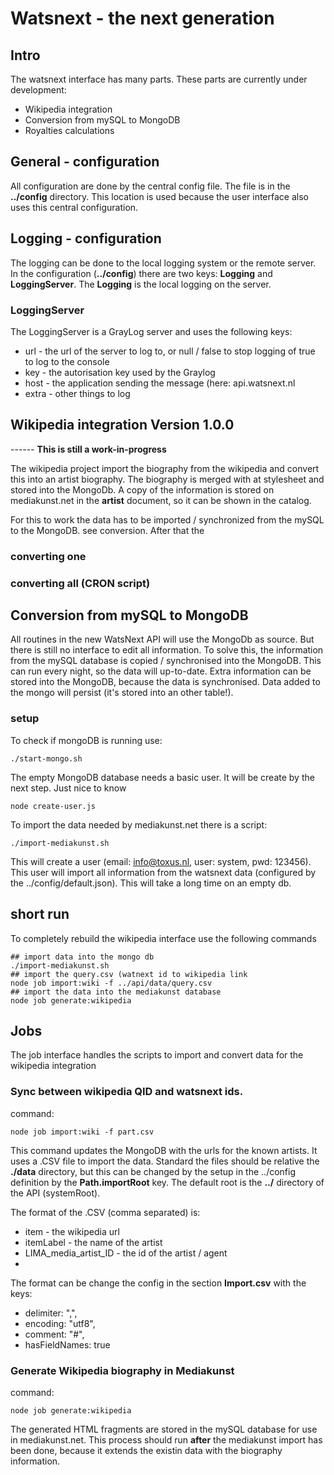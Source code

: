 # Watsnext - the next generation

## Intro
The watsnext interface has many parts. These parts are currently under development:
* Wikipedia integration  
* Conversion from mySQL to MongoDB
* Royalties calculations

## General - configuration
All configuration are done by the central config file. The file is in the  **../config** directory. This location is 
used because the user interface also uses this central configuration.

## Logging - configuration
The logging can be done to the local logging system or the remote server. In the configuration (**../config**) there are 
two keys: **Logging** and **LoggingServer**. The **Logging** is the local logging on the server.

### LoggingServer
The LoggingServer is a GrayLog server and uses the following keys:
* url - the url of the server to log to, or null / false to stop logging of true to log to the console
* key - the autorisation key used by the Graylog
* host - the application sending the message (here: api.watsnext.nl
* extra - other things to log


## Wikipedia integration  Version 1.0.0
------ **This is still a work-in-progress**

The wikipedia project import the biography from the wikipedia and convert this into an artist biography. The biography is
merged with at stylesheet and stored into the MongoDb. A copy of the information is stored on mediakunst.net in the
**artist** document, so it can be shown in the catalog.

For this to work the data has to be imported / synchronized from the mySQL to the MongoDB. see conversion.
After that the

### converting one 



### converting all (CRON script)


## Conversion from mySQL to MongoDB
All routines in the new WatsNext API will use the MongoDb as source. But there is still no interface to edit all
information. To solve this, the information from the mySQL database is copied / synchronised into the MongoDB. 
This can run every night, so the data will up-to-date.
Extra information can be stored into the MongoDB, because the data is synchronised. Data added to the mongo will 
persist (it's stored into an other table!).

### setup
To check if mongoDB is running use:
```shell
./start-mongo.sh
```
The empty MongoDB database needs a basic user. It will be create by the next step. Just nice to know
```shell
node create-user.js
```

To import the data needed by mediakunst.net there is a script:
```shell
./import-mediakunst.sh
```
This will create a user (email: info@toxus.nl, user: system, pwd: 123456). This user will import all information
from the watsnext data (configured by the ../config/default.json). This will take a long time on an empty db.


## short run
To completely rebuild the wikipedia interface use the following commands

```shell
## import data into the mongo db
./import-mediakunst.sh
## import the query.csv (watnext id to wikipedia link
node job import:wiki -f ../api/data/query.csv
## import the data into the mediakunst database
node job generate:wikipedia
```

## Jobs
The job interface handles the scripts to import and convert data for the wikipedia integration

### Sync between wikipedia QID and watsnext ids.
command:
```shell
node job import:wiki -f part.csv
```
This command updates the MongoDB with the urls for the known artists. It uses a .CSV file to import the data.
Standard the files should be relative the **./data** directory, but this can be changed by the setup in the ../config
definition by the **Path.importRoot** key. The default root is the **../** directory of the API (systemRoot).

The format of the .CSV (comma separated) is:
* item - the wikipedia url
* itemLabel - the name of the artist
* LIMA_media_artist_ID - the id of the artist / agent
* 
The format can be change the config in the section **Import.csv** with the keys:
* delimiter: ",",
* encoding: "utf8",
* comment: "#",
* hasFieldNames: true

### Generate Wikipedia biography in Mediakunst
command:
```shell
node job generate:wikipedia
```
The generated HTML fragments are stored in the mySQL database for use in mediakunst.net. This process should run **after**
the mediakunst import has been done, because it extends the existin data with the biography information.
